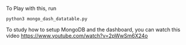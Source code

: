 To Play with this, run 
```
python3 mongo_dash_datatable.py
```
To study how to setup MongoDB and the dashboard, you can watch this video https://www.youtube.com/watch?v=2pWwSm6X24o
